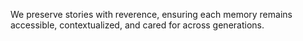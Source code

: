 We preserve stories with reverence, ensuring each memory remains accessible, contextualized, and cared for across generations.

